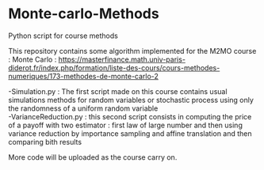 # Monte-carlo-Methods
Python script for course methods

This repository contains some algorithm implemented for the M2MO course : Monte Carlo : https://masterfinance.math.univ-paris-diderot.fr/index.php/formation/liste-des-cours/cours-methodes-numeriques/173-methodes-de-monte-carlo-2

  -Simulation.py : The first script made on this course contains usual simulations methods for random variables or stochastic process using only the randomness of a uniform random variable    
  -VarianceReduction.py : this second script consists in computing the price of a payoff with two estimator : first law of large number and then using variance reduction by importance sampling and affine translation and then comparing bith results

More code will be uploaded as the course carry on.
